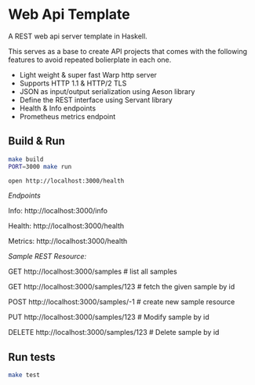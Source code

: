 # Web Api Template

A REST web api server template in Haskell.

This serves as a base to create API projects that comes with the following features to avoid repeated bolierplate in each one.

- Light weight & super fast Warp http server
- Supports HTTP 1.1 & HTTP/2 TLS
- JSON as input/output serialization using Aeson library
- Define the REST interface using Servant library
- Health & Info endpoints
- Prometheus metrics endpoint

## Build & Run

```bash
make build
PORT=3000 make run

open http://localhost:3000/health
```

_Endpoints_

Info: http://localhost:3000/info

Health: http://localhost:3000/health

Metrics: http://localhost:3000/health

_Sample REST Resource:_

GET http://localhost:3000/samples        # list all samples

GET http://localhost:3000/samples/123    # fetch the given sample by id

POST http://localhost:3000/samples/-1    # create new sample resource 

PUT http://localhost:3000/samples/123    # Modify sample by id

DELETE http://localhost:3000/samples/123 # Delete sample by id

## Run tests

```bash
make test
```
